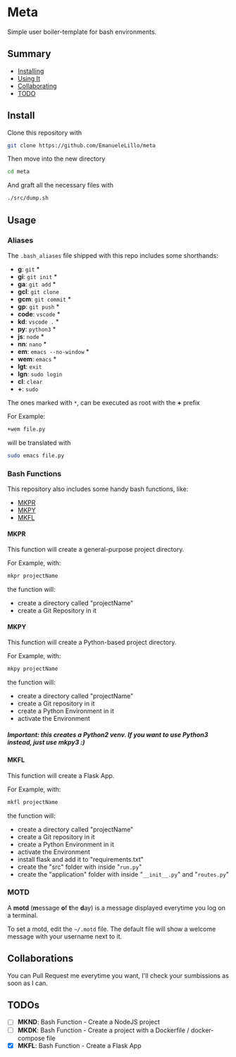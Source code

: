 # Meta

Simple user boiler-template for bash environments.

## Summary
- [Installing](#install)
- [Using It](#usage)
- [Collaborating](#collaborations)
- [TODO](#todos)

## Install

Clone this repository with

```bash
git clone https://github.com/EmanueleLillo/meta
```

Then move into the new directory

```bash
cd meta
```

And graft all the necessary files with

```bash
./src/dump.sh
```

## Usage

### Aliases

The `.bash_aliases` file shipped with this repo includes some shorthands:

- **g**: `git` *
- **gi**: `git init` *
- **ga**: `git add` *
- **gcl**: `git clone`
- **gcm**: `git commit` *
- **gp**: `git push` *
- **code**: `vscode` *
- **kd**: `vscode .` *
- **py**: `python3` *
- **js**: `node` *
- **nn**: `nano` *
- **em**: `emacs --no-window` *
- **wem**: `emacs` *
- **lgt**: `exit`
- **lgn**: `sudo login`
- **cl**: `clear`
- **+**: `sudo`

The ones marked with `*`, can be executed as root with the **+** prefix

For Example:
```bash
+wem file.py
```
will be translated with

```bash
sudo emacs file.py
```

### Bash Functions

This repository also includes some handy bash functions, like:

- [MKPR](#mkpr)
- [MKPY](#mkpy)
- [MKFL](#mkfl)


#### MKPR

This function will create a general-purpose project directory.

For Example, with:

```bash
mkpr projectName
```

the function will:
- create a directory called "projectName"
- create a Git Repository in it


#### MKPY

This function will create a Python-based project directory.

For Example, with:

```bash
mkpy projectName
```

the function will:
- create a directory called "projectName"
- create a Git repository in it
- create a Python Environment in it
- activate the Environment

##### Important: this creates a Python2 venv. If you want to use Python3 instead, just use mkpy3 :)

#### MKFL

This function will create a Flask App.

For Example, with:

```bash
mkfl projectName
```

the function will:
- create a directory called "projectName"
- create a Git repository in it
- create a Python Environment in it
- activate the Environment
- install flask and add it to "requirements.txt"
- create the "src" folder with inside "`run.py`"
- create the "application" folder with inside "`__init__.py`" and "`routes.py`"

### MOTD

A **motd** (**m**essage **o**f **t**he **d**ay) is a message displayed everytime you log on a terminal.

To set a motd, edit the `~/.motd` file.
The default file will show a welcome message with your username next to it.


## Collaborations

You can Pull Request me everytime you want, I'll check your sumbissions as soon as I can.


## TODOs
- [ ] **MKND**: Bash Function - Create a NodeJS project
- [ ] **MKDK**: Bash Function - Create a project with a Dockerfile / docker-compose file
- [X] **MKFL**: Bash Function - Create a Flask App
